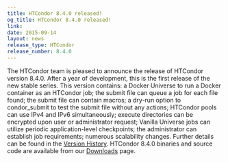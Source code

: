```yaml
---
title: HTCondor 8.4.0 released!
og_title: HTCondor 8.4.0 released!
link: 
date: 2015-09-14
layout: news
release_type: HTCondor
release_number: 8.4.0
---
```


The HTCondor team is pleased to announce the release of HTCondor version 8.4.0. After a year of development, this is the first release of the new stable series.  This version contains: a Docker Universe to run a Docker container as an HTCondor job; the submit file can queue a job for each file found; the submit file can contain macros; a dry-run option to condor_submit to test the submit file without any actions; HTCondor pools can use IPv4 and IPv6 simultaneously; execute directories can be encrypted upon user or administrator request; Vanilla Universe jobs can utilize periodic application-level checkpoints; the administrator can establish job requirements; numerous scalability changes.  Further details can be found in the <a href="manual/v8.4.0/10_3Stable_Release.html">Version History</a>. HTCondor 8.4.0 binaries and source code are available from our <a href="downloads/">Downloads</a> page. 
